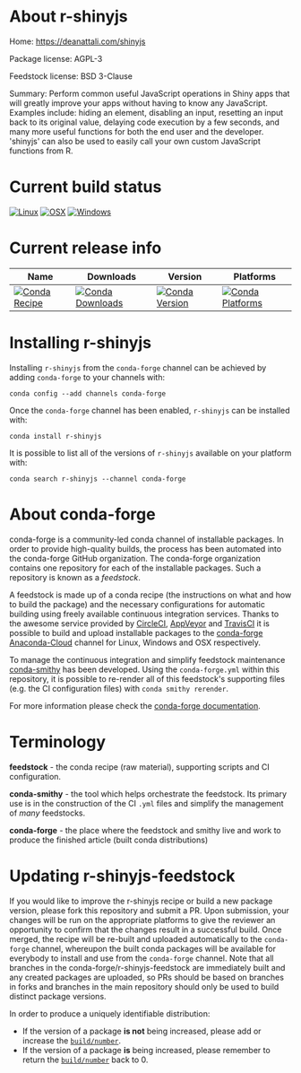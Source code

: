 About r-shinyjs
===============

Home: https://deanattali.com/shinyjs

Package license: AGPL-3

Feedstock license: BSD 3-Clause

Summary: Perform common useful JavaScript operations in Shiny apps that will greatly improve your apps without having to know any JavaScript. Examples include: hiding an element, disabling an input, resetting an input back to its original value, delaying code execution by a few seconds, and many more useful functions for both the end user and the developer. 'shinyjs' can also be used to easily call your own custom JavaScript functions from R.



Current build status
====================

[![Linux](https://img.shields.io/circleci/project/github/conda-forge/r-shinyjs-feedstock/master.svg?label=Linux)](https://circleci.com/gh/conda-forge/r-shinyjs-feedstock)
[![OSX](https://img.shields.io/travis/conda-forge/r-shinyjs-feedstock/master.svg?label=macOS)](https://travis-ci.org/conda-forge/r-shinyjs-feedstock)
[![Windows](https://img.shields.io/appveyor/ci/conda-forge/r-shinyjs-feedstock/master.svg?label=Windows)](https://ci.appveyor.com/project/conda-forge/r-shinyjs-feedstock/branch/master)

Current release info
====================

| Name | Downloads | Version | Platforms |
| --- | --- | --- | --- |
| [![Conda Recipe](https://img.shields.io/badge/recipe-r--shinyjs-green.svg)](https://anaconda.org/conda-forge/r-shinyjs) | [![Conda Downloads](https://img.shields.io/conda/dn/conda-forge/r-shinyjs.svg)](https://anaconda.org/conda-forge/r-shinyjs) | [![Conda Version](https://img.shields.io/conda/vn/conda-forge/r-shinyjs.svg)](https://anaconda.org/conda-forge/r-shinyjs) | [![Conda Platforms](https://img.shields.io/conda/pn/conda-forge/r-shinyjs.svg)](https://anaconda.org/conda-forge/r-shinyjs) |

Installing r-shinyjs
====================

Installing `r-shinyjs` from the `conda-forge` channel can be achieved by adding `conda-forge` to your channels with:

```
conda config --add channels conda-forge
```

Once the `conda-forge` channel has been enabled, `r-shinyjs` can be installed with:

```
conda install r-shinyjs
```

It is possible to list all of the versions of `r-shinyjs` available on your platform with:

```
conda search r-shinyjs --channel conda-forge
```


About conda-forge
=================

conda-forge is a community-led conda channel of installable packages.
In order to provide high-quality builds, the process has been automated into the
conda-forge GitHub organization. The conda-forge organization contains one repository
for each of the installable packages. Such a repository is known as a *feedstock*.

A feedstock is made up of a conda recipe (the instructions on what and how to build
the package) and the necessary configurations for automatic building using freely
available continuous integration services. Thanks to the awesome service provided by
[CircleCI](https://circleci.com/), [AppVeyor](https://www.appveyor.com/)
and [TravisCI](https://travis-ci.org/) it is possible to build and upload installable
packages to the [conda-forge](https://anaconda.org/conda-forge)
[Anaconda-Cloud](https://anaconda.org/) channel for Linux, Windows and OSX respectively.

To manage the continuous integration and simplify feedstock maintenance
[conda-smithy](https://github.com/conda-forge/conda-smithy) has been developed.
Using the ``conda-forge.yml`` within this repository, it is possible to re-render all of
this feedstock's supporting files (e.g. the CI configuration files) with ``conda smithy rerender``.

For more information please check the [conda-forge documentation](https://conda-forge.org/docs/).

Terminology
===========

**feedstock** - the conda recipe (raw material), supporting scripts and CI configuration.

**conda-smithy** - the tool which helps orchestrate the feedstock.
                   Its primary use is in the construction of the CI ``.yml`` files
                   and simplify the management of *many* feedstocks.

**conda-forge** - the place where the feedstock and smithy live and work to
                  produce the finished article (built conda distributions)


Updating r-shinyjs-feedstock
============================

If you would like to improve the r-shinyjs recipe or build a new
package version, please fork this repository and submit a PR. Upon submission,
your changes will be run on the appropriate platforms to give the reviewer an
opportunity to confirm that the changes result in a successful build. Once
merged, the recipe will be re-built and uploaded automatically to the
`conda-forge` channel, whereupon the built conda packages will be available for
everybody to install and use from the `conda-forge` channel.
Note that all branches in the conda-forge/r-shinyjs-feedstock are
immediately built and any created packages are uploaded, so PRs should be based
on branches in forks and branches in the main repository should only be used to
build distinct package versions.

In order to produce a uniquely identifiable distribution:
 * If the version of a package **is not** being increased, please add or increase
   the [``build/number``](https://conda.io/docs/user-guide/tasks/build-packages/define-metadata.html#build-number-and-string).
 * If the version of a package **is** being increased, please remember to return
   the [``build/number``](https://conda.io/docs/user-guide/tasks/build-packages/define-metadata.html#build-number-and-string)
   back to 0.
